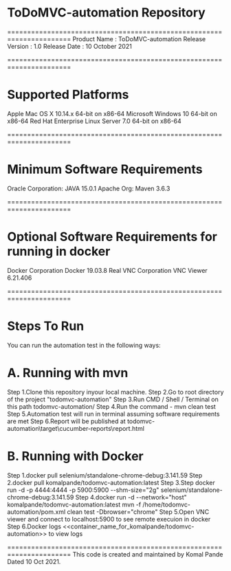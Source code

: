 # ToDoMVC-automation Repository

======================================================================
Product Name	 : ToDoMVC-automation
Release Version	 : 1.0
Release Date	 : 10 October 2021

======================================================================
# Supported Platforms

   Apple Mac OS X
      10.14.x 64-bit on x86-64
   Microsoft Windows
      10 64-bit on x86-64
   Red Hat Enterprise Linux Server
      7.0 64-bit on x86-64

======================================================================
#  Minimum Software Requirements

   Oracle Corporation:
     JAVA 15.0.1
   Apache Org:
     Maven 3.6.3

======================================================================
#  Optional Software Requirements for running in docker

   Docker Corporation
     Docker 19.03.8
   Real VNC Corporation
     VNC Viewer 6.21.406

======================================================================
# Steps To Run

You can run the automation test in the following ways:

 # A. Running with mvn
  
  Step 1.Clone this repository inyour local machine.
  Step 2.Go to root directory of the project "todomvc-automation"
  Step 3.Run CMD / Shell / Terminal on this path todomvc-automation/
  Step 4.Run the command - mvn clean test
  Step 5.Automation test will run in terminal assuming software requirements are met
  Step 6.Report will be published at todomvc-automation\target\cucumber-reports\report.html
  
 # B. Running with Docker

  Step 1.docker pull selenium/standalone-chrome-debug:3.141.59
  Step 2.docker pull komalpande/todomvc-automation:latest
  Step 3.Step docker run -d -p 4444:4444 -p 5900:5900 --shm-size="2g" selenium/standalone-chrome-debug:3.141.59
  Step 4.docker run -d --network="host" komalpande/todomvc-automation:latest mvn -f /home/todomvc-automation/pom.xml clean test -Dbrowser="chrome"
  Step 5.Open VNC viewer and connect to localhost:5900 to see remote execuion in docker
  Step 6.Docker logs <<container_name_for_komalpande/todomvc-automation>> to view logs


======================================================================
This code is created and maintained by Komal Pande Dated 10 Oct 2021.

